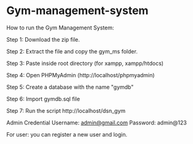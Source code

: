 # Gym-management-system

How to run the Gym Management System: 

Step 1: Download the zip file.

Step 2: Extract the file and copy the gym_ms folder.

Step 3: Paste inside root directory (for xampp, xampp/htdocs)

Step 4: Open PHPMyAdmin (http://localhost/phpmyadmin)

Step 5: Create a database with the name "gymdb"

Step 6: Import gymdb.sql file

Step 7: Run the script http://localhost/dsn_gym

Admin Credential
Username: admin@gmail.com
Password: admin@123


For user: you can register a new user and login. 
